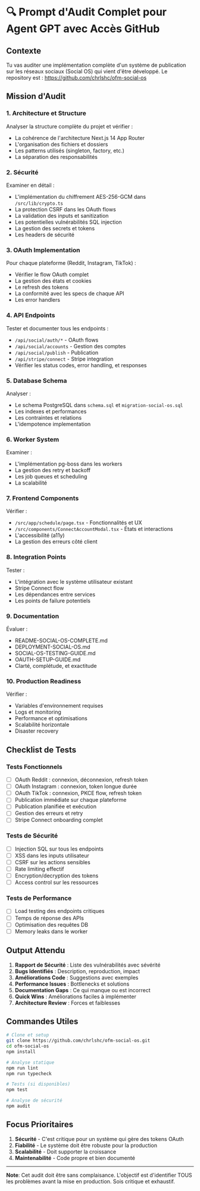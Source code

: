 # 🔍 Prompt d'Audit Complet pour Agent GPT avec Accès GitHub

## Contexte
Tu vas auditer une implémentation complète d'un système de publication sur les réseaux sociaux (Social OS) qui vient d'être développé. Le repository est : https://github.com/chrlshc/ofm-social-os

## Mission d'Audit

### 1. Architecture et Structure
Analyser la structure complète du projet et vérifier :
- La cohérence de l'architecture Next.js 14 App Router
- L'organisation des fichiers et dossiers
- Les patterns utilisés (singleton, factory, etc.)
- La séparation des responsabilités

### 2. Sécurité
Examiner en détail :
- L'implémentation du chiffrement AES-256-GCM dans `/src/lib/crypto.ts`
- La protection CSRF dans les OAuth flows
- La validation des inputs et sanitization
- Les potentielles vulnérabilités SQL injection
- La gestion des secrets et tokens
- Les headers de sécurité

### 3. OAuth Implementation
Pour chaque plateforme (Reddit, Instagram, TikTok) :
- Vérifier le flow OAuth complet
- La gestion des états et cookies
- Le refresh des tokens
- La conformité avec les specs de chaque API
- Les error handlers

### 4. API Endpoints
Tester et documenter tous les endpoints :
- `/api/social/auth/*` - OAuth flows
- `/api/social/accounts` - Gestion des comptes
- `/api/social/publish` - Publication
- `/api/stripe/connect` - Stripe integration
- Vérifier les status codes, error handling, et responses

### 5. Database Schema
Analyser :
- Le schema PostgreSQL dans `schema.sql` et `migration-social-os.sql`
- Les indexes et performances
- Les contraintes et relations
- L'idempotence implementation

### 6. Worker System
Examiner :
- L'implémentation pg-boss dans les workers
- La gestion des retry et backoff
- Les job queues et scheduling
- La scalabilité

### 7. Frontend Components
Vérifier :
- `/src/app/schedule/page.tsx` - Fonctionnalités et UX
- `/src/components/ConnectAccountModal.tsx` - États et interactions
- L'accessibilité (a11y)
- La gestion des erreurs côté client

### 8. Integration Points
Tester :
- L'intégration avec le système utilisateur existant
- Stripe Connect flow
- Les dépendances entre services
- Les points de failure potentiels

### 9. Documentation
Évaluer :
- README-SOCIAL-OS-COMPLETE.md
- DEPLOYMENT-SOCIAL-OS.md
- SOCIAL-OS-TESTING-GUIDE.md
- OAUTH-SETUP-GUIDE.md
- Clarté, complétude, et exactitude

### 10. Production Readiness
Vérifier :
- Variables d'environnement requises
- Logs et monitoring
- Performance et optimisations
- Scalabilité horizontale
- Disaster recovery

## Checklist de Tests

### Tests Fonctionnels
- [ ] OAuth Reddit : connexion, déconnexion, refresh token
- [ ] OAuth Instagram : connexion, token longue durée
- [ ] OAuth TikTok : connexion, PKCE flow, refresh token
- [ ] Publication immédiate sur chaque plateforme
- [ ] Publication planifiée et exécution
- [ ] Gestion des erreurs et retry
- [ ] Stripe Connect onboarding complet

### Tests de Sécurité
- [ ] Injection SQL sur tous les endpoints
- [ ] XSS dans les inputs utilisateur
- [ ] CSRF sur les actions sensibles
- [ ] Rate limiting effectif
- [ ] Encryption/decryption des tokens
- [ ] Access control sur les ressources

### Tests de Performance
- [ ] Load testing des endpoints critiques
- [ ] Temps de réponse des APIs
- [ ] Optimisation des requêtes DB
- [ ] Memory leaks dans le worker

## Output Attendu

1. **Rapport de Sécurité** : Liste des vulnérabilités avec sévérité
2. **Bugs Identifiés** : Description, reproduction, impact
3. **Améliorations Code** : Suggestions avec exemples
4. **Performance Issues** : Bottlenecks et solutions
5. **Documentation Gaps** : Ce qui manque ou est incorrect
6. **Quick Wins** : Améliorations faciles à implémenter
7. **Architecture Review** : Forces et faiblesses

## Commandes Utiles

```bash
# Clone et setup
git clone https://github.com/chrlshc/ofm-social-os.git
cd ofm-social-os
npm install

# Analyse statique
npm run lint
npm run typecheck

# Tests (si disponibles)
npm test

# Analyse de sécurité
npm audit
```

## Focus Prioritaires

1. **Sécurité** - C'est critique pour un système qui gère des tokens OAuth
2. **Fiabilité** - Le système doit être robuste pour la production
3. **Scalabilité** - Doit supporter la croissance
4. **Maintenabilité** - Code propre et bien documenté

---

**Note**: Cet audit doit être sans complaisance. L'objectif est d'identifier TOUS les problèmes avant la mise en production. Sois critique et exhaustif.